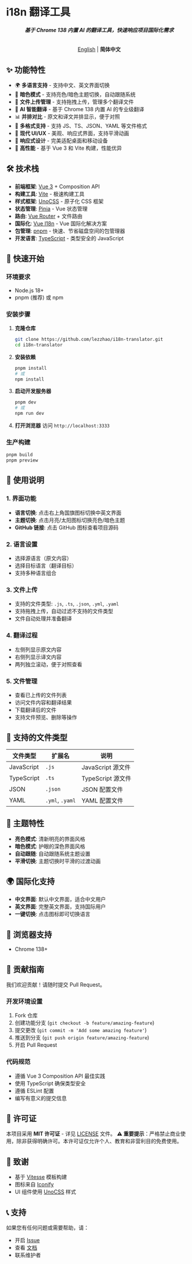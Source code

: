 # i18n 翻译工具

<h6 align='center'>
  <b>基于 Chrome 138 内置 AI 的翻译工具，快速响应项目国际化需求</b>
</h6>

<p align='center'>
  <a href="README.md">English</a> | <b>简体中文</b>
</p>

## ✨ 功能特性

- 🌍 **多语言支持** - 支持中文、英文界面切换
- 🌙 **暗色模式** - 支持亮色/暗色主题切换，自动跟随系统
- 📁 **文件上传管理** - 支持拖拽上传，管理多个翻译文件
- 🔄 **AI 智能翻译** - 基于 Chrome 138 内置 AI 的专业级翻译
- 📊 **并排对比** - 原文和译文并排显示，便于对照
- 💾 **多格式支持** - 支持 JS、TS、JSON、YAML 等文件格式
- 🎨 **现代 UI/UX** - 美观、响应式界面，支持平滑动画
- 📱 **响应式设计** - 完美适配桌面和移动设备
- 🚀 **高性能** - 基于 Vue 3 和 Vite 构建，性能优异

## 🛠️ 技术栈

- **前端框架**: [Vue 3](https://github.com/vuejs/core) + Composition API
- **构建工具**: [Vite](https://github.com/vitejs/vite) - 极速构建工具
- **样式框架**: [UnoCSS](https://github.com/antfu/unocss) - 原子化 CSS 框架
- **状态管理**: [Pinia](https://pinia.vuejs.org/) - Vue 状态管理
- **路由**: [Vue Router](https://router.vuejs.org/) + 文件路由
- **国际化**: [Vue I18n](https://vue-i18n.intlify.dev/) - Vue 国际化解决方案
- **包管理**: [pnpm](https://pnpm.io/) - 快速、节省磁盘空间的包管理器
- **开发语言**: [TypeScript](https://www.typescriptlang.org/) - 类型安全的 JavaScript

## 🚀 快速开始

### 环境要求

- Node.js 18+
- pnpm (推荐) 或 npm

### 安装步骤

1. **克隆仓库**

   ```bash
   git clone https://github.com/lezzhao/i18n-translator.git
   cd i18n-translator
   ```

2. **安装依赖**

   ```bash
   pnpm install
   # 或
   npm install
   ```

3. **启动开发服务器**

   ```bash
   pnpm dev
   # 或
   npm run dev
   ```

4. **打开浏览器**
   访问 `http://localhost:3333`

### 生产构建

```bash
pnpm build
pnpm preview
```

## 📖 使用说明

### 1. 界面功能

- **语言切换**: 点击右上角国旗图标切换中英文界面
- **主题切换**: 点击月亮/太阳图标切换亮色/暗色主题
- **GitHub 链接**: 点击 GitHub 图标查看项目源码

### 2. 语言设置

- 选择源语言（原文内容）
- 选择目标语言（翻译目标）
- 支持多种语言组合

### 3. 文件上传

- 支持的文件类型: `.js`, `.ts`, `.json`, `.yml`, `.yaml`
- 支持拖拽上传，自动过滤不支持的文件类型
- 文件自动处理并准备翻译

### 4. 翻译过程

- 左侧列显示原文内容
- 右侧列显示译文内容
- 两列独立滚动，便于对照查看

### 5. 文件管理

- 查看已上传的文件列表
- 访问文件内容和翻译结果
- 下载翻译后的文件
- 支持文件预览、删除等操作

## 🎯 支持的文件类型

| 文件类型   | 扩展名          | 说明              |
| ---------- | --------------- | ----------------- |
| JavaScript | `.js`           | JavaScript 源文件 |
| TypeScript | `.ts`           | TypeScript 源文件 |
| JSON       | `.json`         | JSON 配置文件     |
| YAML       | `.yml`, `.yaml` | YAML 配置文件     |

## 🌙 主题特性

- **亮色模式**: 清新明亮的界面风格
- **暗色模式**: 护眼的深色界面风格
- **自动跟随**: 自动跟随系统主题设置
- **平滑切换**: 主题切换时平滑的过渡动画

## 🌍 国际化支持

- **中文界面**: 默认中文界面，适合中文用户
- **英文界面**: 完整英文界面，支持国际用户
- **一键切换**: 点击图标即可切换语言

## 📱 浏览器支持

- Chrome 138+

## 🤝 贡献指南

我们欢迎贡献！请随时提交 Pull Request。

### 开发环境设置

1. Fork 仓库
2. 创建功能分支 (`git checkout -b feature/amazing-feature`)
3. 提交更改 (`git commit -m 'Add some amazing feature'`)
4. 推送到分支 (`git push origin feature/amazing-feature`)
5. 开启 Pull Request

### 代码规范

- 遵循 Vue 3 Composition API 最佳实践
- 使用 TypeScript 确保类型安全
- 遵循 ESLint 配置
- 编写有意义的提交信息

## 📄 许可证

本项目采用 **MIT 许可证** - 详见 [LICENSE](LICENSE) 文件。
**⚠️ 重要提示**：严格禁止商业使用，除非获得明确许可。本许可证仅允许个人、教育和非营利目的免费使用。

## 🙏 致谢

- 基于 [Vitesse](https://github.com/antfu/vitesse) 模板构建
- 图标来自 [Iconify](https://iconify.design/)
- UI 组件使用 [UnoCSS](https://github.com/antfu/unocss) 样式

## 📞 支持

如果您有任何问题或需要帮助，请：

- 开启 [Issue](https://github.com/lezzhao/i18n-translator/issues)
- 查看 [文档](https://github.com/lezzhao/i18n-translator/wiki)
- 联系维护者
